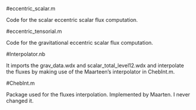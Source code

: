 #eccentric_scalar.m

Code for the scalar eccentric scalar flux computation. 

#eccentric_tensorial.m

Code for the gravitational eccentric scalar flux computation. 

#Interpolator.nb

It imports the grav_data.wdx and scalar_total_level12.wdx and interpolate the fluxes by making use of the Maarteen’s interpolator in ChebInt.m.

#ChebInt.m

Package used for the fluxes interpolation. Implemented by Maarten. I never changed it. 
